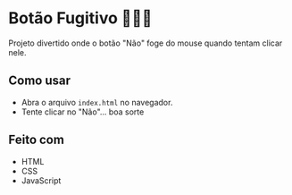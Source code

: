 # Botão Fugitivo 🏃‍♂️💘

Projeto divertido onde o botão "Não" foge do mouse quando tentam clicar nele.

## Como usar

- Abra o arquivo `index.html` no navegador.
- Tente clicar no "Não"... boa sorte 

## Feito com

- HTML
- CSS
- JavaScript
